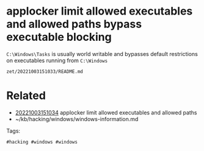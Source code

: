# applocker limit allowed executables and allowed paths bypass executable blocking
`C:\Windows\Tasks` is usually world writable and bypasses default restrictions on executables running from `C:\Windows`

` zet/20221003151033/README.md `

# Related

- [20221003151034](/zet/20221003151034/README.md) applocker limit allowed executables and allowed paths
- ~/kb/hacking/windows/windows-information.md

Tags:

    #hacking #windows #windows 
